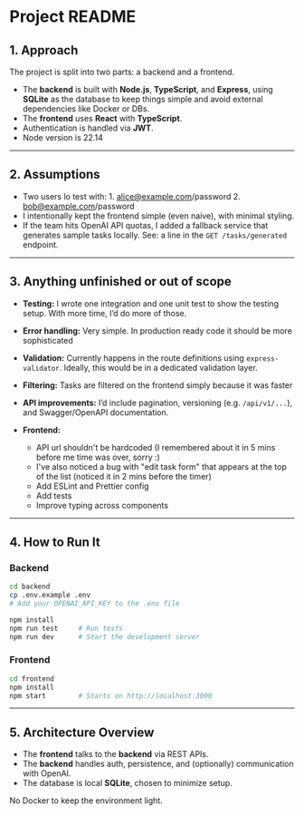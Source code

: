 # Project README

## 1. Approach

The project is split into two parts: a backend and a frontend.

* The **backend** is built with **Node.js**, **TypeScript**, and **Express**, using **SQLite** as the database to keep things simple and avoid external dependencies like Docker or DBs.
* The **frontend** uses **React** with **TypeScript**.
* Authentication is handled via **JWT**.
* Node version is 22.14
---

## 2. Assumptions

* Two users lo test with: 1. alice@example.com/password 2. bob@example.com/password
* I intentionally kept the frontend simple (even naive), with minimal styling.
* If the team hits OpenAI API quotas, I added a fallback service that generates sample tasks locally. See: a line in the `GET /tasks/generated` endpoint.

---

## 3. Anything unfinished or out of scope

* **Testing:** I wrote one integration and one unit test to show the testing setup. With more time, I’d do more of those.
* **Error handling:** Very simple. In production ready code it should be more sophisticated
* **Validation:** Currently happens in the route definitions using `express-validator`. Ideally, this would be in a dedicated validation layer.
* **Filtering:** Tasks are filtered on the frontend simply because it was faster
* **API improvements:** I’d include pagination, versioning (e.g. `/api/v1/...`), and Swagger/OpenAPI documentation.
* **Frontend:**

    * API url shouldn't be hardcoded (I remembered about it in 5 mins before me time was over, sorry :)
    * I've also noticed a bug with "edit task form" that appears at the top of the list (noticed it in 2 mins before the timer)
    * Add ESLint and Prettier config
    * Add tests
    * Improve typing across components

---

## 4. How to Run It

### Backend

```bash
cd backend
cp .env.example .env
# Add your OPENAI_API_KEY to the .env file

npm install
npm run test     # Run tests
npm run dev      # Start the development server
```

### Frontend

```bash
cd frontend
npm install
npm start        # Starts on http://localhost:3000
```

---

## 5. Architecture Overview

* The **frontend** talks to the **backend** via REST APIs.
* The **backend** handles auth, persistence, and (optionally) communication with OpenAI.
* The database is local **SQLite**, chosen to minimize setup.

No Docker to keep the environment light.
